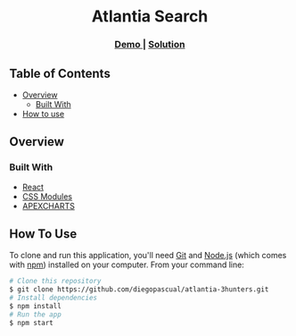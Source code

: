 <h1 align="center">Atlantia Search</h1>

<div align="center">
  <h3>
    <a href="#">
      Demo
    </a>
    <span> | </span>
    <a href="https://github.com/diegopascual/atlantia-3hunters">
      Solution
    </a>
  </h3>
</div>

## Table of Contents

- [Overview](#overview)
  - [Built With](#built-with)
- [How to use](#how-to-use)

## Overview

<!-- ![screenshot](https://user-images.githubusercontent.com/37351280/132427043-ed5458b2-d531-4d00-9dd6-d26bdbf00e7b.png) -->

### Built With

- [React](https://reactjs.org/)
- [CSS Modules](https://github.com/css-modules/css-modules)
- [APEXCHARTS](https://apexcharts.com/)

## How To Use

To clone and run this application, you'll need [Git](https://git-scm.com) and [Node.js](https://nodejs.org/en/download/) (which comes with [npm](http://npmjs.com)) installed on your computer. From your command line:

```bash
# Clone this repository
$ git clone https://github.com/diegopascual/atlantia-3hunters.git
# Install dependencies
$ npm install
# Run the app
$ npm start
```
